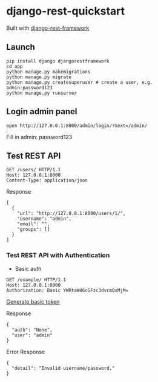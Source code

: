 # django-rest-quickstart
Built with [django-rest-framework](http://www.django-rest-framework.org/tutorial/quickstart/)

## Launch
```
pip install django djangorestframework 
cd app
python manage.py makemigrations
python manage.py migrate
python manage.py createsuperuser # create a user, e.g. admin:password123
python manage.py runserver
```

## Login admin panel
```
open http://127.0.0.1:8000/admin/login/?next=/admin/
```
Fill in admin: password123


## Test REST API
```
GET /users/ HTTP/1.1
Host: 127.0.0.1:8000
Content-Type: application/json
```

Response
```
[
  {
    "url": "http://127.0.0.1:8000/users/1/",
    "username": "admin",
    "email": "",
    "groups": []
  }
]
```

### Test REST API with Authentication
* Basic auth
```
GET /example/ HTTP/1.1
Host: 127.0.0.1:8000
Authorization: Basic YWRtaW46cGFzc3dvcmQxMjM=
```

[Generate basic token](https://gist.github.com/Samurais/7f0d9ce24361025a447d7c5ce1adfdc2)

Response
```
{
  "auth": "None",
  "user": "admin"
}
```

Error Response
```
{
  "detail": "Invalid username/password."
}
```